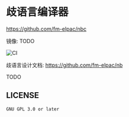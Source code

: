 # 歧语言编译器
<https://github.com/fm-elpac/nbc>

镜像: TODO

![CI](https://github.com/fm-elpac/nbc/actions/workflows/ci.yml/badge.svg)

歧语言设计文档: <https://github.com/fm-elpac/nb>


TODO


## LICENSE

`GNU GPL 3.0 or later`
